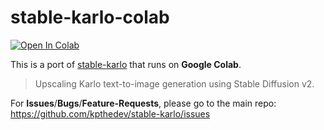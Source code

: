# stable-karlo-colab

[![Open In Colab](https://colab.research.google.com/assets/colab-badge.svg)](https://colab.research.google.com/github/kpthedev/stable-karlo-colab/blob/main/stable_karlo_colab.ipynb)

This is a port of [stable-karlo](https://github.com/kpthedev/stable-karlo) that runs on **Google Colab**.

> Upscaling Karlo text-to-image generation using Stable Diffusion v2.

For **Issues**/**Bugs**/**Feature-Requests**, please go to the main repo: https://github.com/kpthedev/stable-karlo/issues
